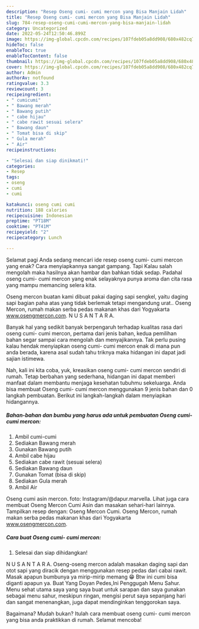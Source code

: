 ```yaml
---
description: "Resep Oseng cumi- cumi mercon yang Bisa Manjain Lidah"
title: "Resep Oseng cumi- cumi mercon yang Bisa Manjain Lidah"
slug: 784-resep-oseng-cumi-cumi-mercon-yang-bisa-manjain-lidah
category: Uncategorized
date: 2022-05-24T12:50:46.899Z
image: https://img-global.cpcdn.com/recipes/107fdeb05a8dd908/680x482cq70/oseng-cumi-cumi-mercon-foto-resep-utama.jpg
hideToc: false
enableToc: true
enableTocContent: false
thumbnail: https://img-global.cpcdn.com/recipes/107fdeb05a8dd908/680x482cq70/oseng-cumi-cumi-mercon-foto-resep-utama.jpg
cover: https://img-global.cpcdn.com/recipes/107fdeb05a8dd908/680x482cq70/oseng-cumi-cumi-mercon-foto-resep-utama.jpg
author: Admin
authorAv: notfound
ratingvalue: 3.3
reviewcount: 3
recipeingredient:
- " cumicumi"
- " Bawang merah"
- " Bawang putih"
- " cabe hijau"
- " cabe rawit sesuai selera"
- " Bawang daun"
- " Tomat bisa di skip"
- " Gula merah"
- " Air"
recipeinstructions:

- "Selesai dan siap dinikmati!"
categories:
- Resep
tags:
- oseng
- cumi
- cumi

katakunci: oseng cumi cumi 
nutrition: 188 calories
recipecuisine: Indonesian
preptime: "PT18M"
cooktime: "PT41M"
recipeyield: "2"
recipecategory: Lunch

---
```



Selamat pagi Anda sedang mencari ide resep oseng cumi- cumi mercon yang enak? Cara menyiapkannya sangat gampang. Tapi Kalau salah mengolah maka hasilnya akan hambar dan bahkan tidak sedap. Padahal oseng cumi- cumi mercon yang enak selayaknya punya aroma dan cita rasa yang mampu memancing selera kita.


Oseng mercon buatan kami dibuat pakai daging sapi sengkel, yaitu daging sapi bagian paha atas yang tidak berlemak tetapi mengandung urat.. Oseng Mercon, rumah makan serba pedas makanan khas dari Yogyakarta www.osengmercon.com. N U S A N T A R A.

Banyak hal yang sedikit banyak berpengaruh terhadap kualitas rasa dari oseng cumi- cumi mercon, pertama dari jenis bahan, kedua pemilihan bahan segar sampai cara mengolah dan menyajikannya. Tak perlu pusing kalau hendak menyiapkan oseng cumi- cumi mercon enak di mana pun anda berada, karena asal sudah tahu triknya maka hidangan ini dapat jadi sajian istimewa.


Nah, kali ini kita coba, yuk, kreasikan oseng cumi- cumi mercon sendiri di rumah. Tetap berbahan yang sederhana, hidangan ini dapat memberi manfaat dalam membantu menjaga kesehatan tubuhmu sekeluarga. Anda bisa membuat Oseng cumi- cumi mercon menggunakan 9 jenis bahan dan 0 langkah pembuatan. Berikut ini langkah-langkah dalam menyiapkan hidangannya.

<!--inarticleads1-->

##### Bahan-bahan dan bumbu yang harus ada untuk pembuatan Oseng cumi- cumi mercon:

1. Ambil  cumi-cumi
1. Sediakan  Bawang merah
1. Gunakan  Bawang putih
1. Ambil  cabe hijau
1. Sediakan  cabe rawit (sesuai selera)
1. Sediakan  Bawang daun
1. Gunakan  Tomat (bisa di skip)
1. Sediakan  Gula merah
1. Ambil  Air


Oseng cumi asin mercon. foto: Instagram/@dapur.marvella. Lihat juga cara membuat Oseng Mercon Cumi Asin dan masakan sehari-hari lainnya. Tampilkan resep dengan: Oseng Mercon Cumi. Oseng Mercon, rumah makan serba pedas makanan khas dari Yogyakarta www.osengmercon.com. 

<!--inarticleads2-->

##### Cara buat Oseng cumi- cumi mercon:


1. Selesai dan siap dihidangkan!

N U S A N T A R A. Oseng-oseng mercon adalah masakan daging sapi dan otot sapi yang diracik dengan menggunakan resep pedas dari cabai rawit. Masak apapun bumbunya ya mirip-mirip memang 😁 Btw ini cumi bisa diganti apapun ya. Buat Yang Doyan Pedes,Ini Penggugah Menu Sahur. Menu sehat utama saya yang saya buat untuk sarapan dan saya gunakan sebagai menu sahur, meskipun ringan, mengisi perut saya sepanjang hari dan sangat menenangkan, juga dapat mendinginkan tenggorokan saya. 

Bagaimana? Mudah bukan? Itulah cara membuat oseng cumi- cumi mercon yang bisa anda praktikkan di rumah. Selamat mencoba!
